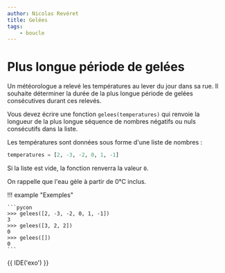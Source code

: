```yaml
---
author: Nicolas Revéret
title: Gelées
tags:
    - boucle
---
```


# Plus longue période de gelées

Un météorologue a relevé les températures au lever du jour dans sa rue.
Il souhaite déterminer la durée de la plus longue période de gelées consécutives durant ces relevés.

Vous devez écrire une fonction `gelees(temperatures)` qui renvoie la longueur de la plus longue séquence de nombres négatifs ou nuls consécutifs dans la liste.

Les températures sont données sous forme d'une liste de nombres :

```python
temperatures = [2, -3, -2, 0, 1, -1]
```

Si la liste est vide, la fonction renverra la valeur `0`.

On rappelle que l'eau gèle à partir de 0°C inclus.

!!! example "Exemples"

    ```pycon
    >>> gelees([2, -3, -2, 0, 1, -1])
    3
    >>> gelees([3, 2, 2])
    0
    >>> gelees([])
    0
    ```

{{ IDE('exo') }}